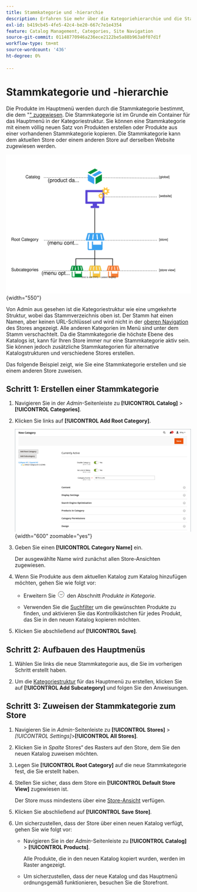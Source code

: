```yaml
---
title: Stammkategorie und -hierarchie
description: Erfahren Sie mehr über die Kategoriehierarchie und die Stammkategorie, die als Container für das Hauptmenü in der Kategoriestruktur dient.
exl-id: b419cb45-4fe5-42c4-be20-667c7e1e4354
feature: Catalog Management, Categories, Site Navigation
source-git-commit: 01148770946a236ece2122be5a88b963a0f07d1f
workflow-type: tm+mt
source-wordcount: '436'
ht-degree: 0%

---
```


# Stammkategorie und -hierarchie

Die Produkte im Hauptmenü werden durch die Stammkategorie bestimmt, die dem &quot;[&quot; zugewiesen &#x200B;](../stores-purchase/stores.md#add-stores). Die Stammkategorie ist im Grunde ein Container für das Hauptmenü in der Kategoriestruktur. Sie können eine Stammkategorie mit einem völlig neuen Satz von Produkten erstellen oder Produkte aus einer vorhandenen Stammkategorie kopieren. Die Stammkategorie kann dem aktuellen Store oder einem anderen Store auf derselben Website zugewiesen werden.

![Katalog-Hierarchie-Diagramm](./assets/catalog-hierarchy-scope.svg){width="550"}

Von Admin aus gesehen ist die Kategoriestruktur wie eine umgekehrte Struktur, wobei das Stammverzeichnis oben ist. Der Stamm hat einen Namen, aber keinen URL-Schlüssel und wird nicht in der [oberen Navigation](navigation-top.md) des Stores angezeigt. Alle anderen Kategorien im Menü sind unter dem Stamm verschachtelt. Da die Stammkategorie die höchste Ebene des Katalogs ist, kann für Ihren Store immer nur eine Stammkategorie aktiv sein. Sie können jedoch zusätzliche Stammkategorien für alternative Katalogstrukturen und verschiedene Stores erstellen.

Das folgende Beispiel zeigt, wie Sie eine Stammkategorie erstellen und sie einem anderen Store zuweisen.

## Schritt 1: Erstellen einer Stammkategorie

1. Navigieren Sie in der _Admin_-Seitenleiste zu **[!UICONTROL Catalog]** > **[!UICONTROL Categories]**.

1. Klicken Sie links auf **[!UICONTROL Add Root Category]**.

   ![Neue Stammkategorie](./assets/category-root-ee.png){width="600" zoomable="yes"}

1. Geben Sie einen **[!UICONTROL Category Name]** ein.

   Der ausgewählte Name wird zunächst allen Store-Ansichten zugewiesen.

1. Wenn Sie Produkte aus dem aktuellen Katalog zum Katalog hinzufügen möchten, gehen Sie wie folgt vor:

   - Erweitern Sie ![Erweiterungsauswahl](../assets/icon-display-expand.png) den Abschnitt _Produkte in Kategorie_.

   - Verwenden Sie die [Suchfilter](../getting-started/admin-grid-controls.md) um die gewünschten Produkte zu finden, und aktivieren Sie das Kontrollkästchen für jedes Produkt, das Sie in den neuen Katalog kopieren möchten.

1. Klicken Sie abschließend auf **[!UICONTROL Save]**.

## Schritt 2: Aufbauen des Hauptmenüs

1. Wählen Sie links die neue Stammkategorie aus, die Sie im vorherigen Schritt erstellt haben.

1. Um die [Kategoriestruktur](category-create.md) für das Hauptmenü zu erstellen, klicken Sie auf **[!UICONTROL Add Subcategory]** und folgen Sie den Anweisungen.

## Schritt 3: Zuweisen der Stammkategorie zum Store

1. Navigieren Sie in _Admin_-Seitenleiste zu **[!UICONTROL Stores]** > _[!UICONTROL Settings]_>**[!UICONTROL All Stores]**.

1. Klicken Sie in _Spalte_ Stores“ des Rasters auf den Store, dem Sie den neuen Katalog zuweisen möchten.

1. Legen Sie **[!UICONTROL Root Category]** auf die neue Stammkategorie fest, die Sie erstellt haben.

1. Stellen Sie sicher, dass dem Store ein **[!UICONTROL Default Store View]** zugewiesen ist.

   Der Store muss mindestens über eine [Store-Ansicht](../stores-purchase/store-views.md) verfügen.

1. Klicken Sie abschließend auf **[!UICONTROL Save Store]**.

1. Um sicherzustellen, dass der Store über einen neuen Katalog verfügt, gehen Sie wie folgt vor:

   - Navigieren Sie in der _Admin_-Seitenleiste zu **[!UICONTROL Catalog]** > **[!UICONTROL Products]**.

     Alle Produkte, die in den neuen Katalog kopiert wurden, werden im Raster angezeigt.

   - Um sicherzustellen, dass der neue Katalog und das Hauptmenü ordnungsgemäß funktionieren, besuchen Sie die Storefront.
